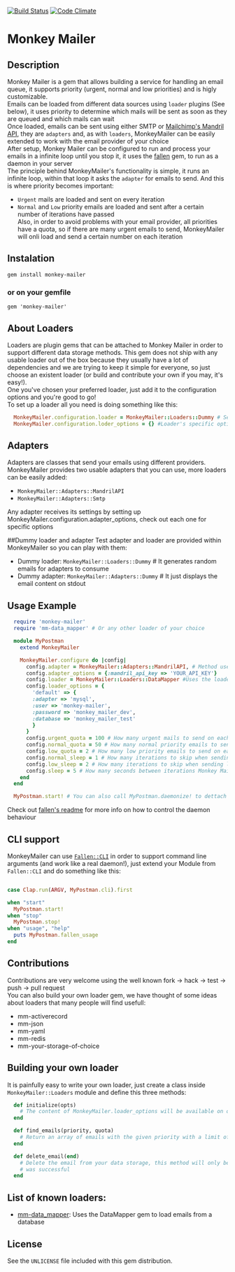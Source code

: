 [![Build Status](https://travis-ci.org/fsaravia/monkey-mailer.png)](https://travis-ci.org/fsaravia/monkey-mailer)
[![Code Climate](https://codeclimate.com/github/fsaravia/monkey-mailer.png)](https://codeclimate.com/github/fsaravia/monkey-mailer)

Monkey Mailer
======

## Description
Monkey Mailer is a gem that allows building a service for handling an email queue, it supports priority (urgent, normal and low priorities) and is higly customizable.  
Emails can be loaded from different data sources using `loader` plugins (See below), it uses priority to determine which mails will be sent as soon as they are queued and which mails can wait  
Once loaded, emails can be sent using either SMTP or [Mailchimp's Mandril API](http://mandrill.com/), they are `adapters` and, as with `loaders`, MonkeyMailer can be easily extended to work with the email provider of your choice  
After setup, Monkey Mailer can be configured to run and process your emails in a infinite loop until you stop it, it uses the [fallen](https://github.com/inkel/fallen/) gem, to run as a daemon in your server  
The principle behind MonkeyMailer's functionality is simple, it runs an infinite loop, within that loop it asks the `adapter` for emails to send. And this is where priority becomes important:
* `Urgent` mails are loaded and sent on every iteration
* `Normal` and `Low` priority emails are loaded and sent after a certain number of iterations have passed  
Also, in order to avoid problems with your email provider, all priorities have a quota, so if there are many urgent emails to send, MonkeyMailer will onli load and send a certain number on each iteration  

## Instalation
    gem install monkey-mailer

### or on your gemfile
    gem 'monkey-mailer'

## About Loaders
Loaders are plugin gems that can be attached to Monkey Mailer in order to support different data storage methods. This gem does not ship with any usable loader out of the box because they usually have a lot of dependencies and we are trying to keep it simple for  everyone, so just choose an existent loader (or build and contribute your own if you may, it's easy!).  
One you've chosen your preferred loader, just add it to the configuration options and you're good to go!  
To set up a loader all you need is doing something like this:
```ruby
  MonkeyMailer.configuration.loader = MonkeyMailer::Loaders::Dummy # Set up your loader of choice
  MonkeyMailer.configuration.loder_options = {} #Loader's specific options
```

## Adapters
Adapters are classes that send your emails using different providers. MonkeyMailer provides two usable adapters that you can use, more loaders can be easily added:

* `MonkeyMailer::Adapters::MandrilAPI`
* `MonkeyMailer::Adapters::Smtp`

Any adapter receives its settings by setting up MonkeyMailer.configuration.adapter_options, check out each one for specific options

##Dummy loader and adapter
Test adapter and loader are provided within MonkeyMailer so you can play with them:  

* Dummy loader: `MonkeyMailer::Loaders::Dummy` # It generates random emails for adapters to consume  
* Dummy adapter: `MonkeyMailer::Adapters::Dummy` # It just displays the email content on stdout  

## Usage Example
```ruby
  require 'monkey-mailer'
  require 'mm-data_mapper' # Or any other loader of your choice

  module MyPostman
    extend MonkeyMailer

    MonkeyMailer.configure do |config|
      config.adapter = MonkeyMailer::Adapters::MandrilAPI, # Method used to send emails
      config.adapter_options = {:mandril_api_key => 'YOUR_API_KEY'}
      config.loader = MonkeyMailer::Loaders::DataMapper #Uses the loader on mm-data_mapper gem to load emails from a database
      config.loader_options = {
        'default' => {
        :adapter => 'mysql',
        :user => 'monkey-mailer',
        :password => 'monkey_mailer_dev',
        :database => 'monkey_mailer_test'
        }
      }
      config.urgent_quota = 100 # How many urgent mails to send on each iteration
      config.normal_quota = 50 # How many normal priority emails to send on each iteration
      config.low_quota = 2 # How many low priority emails to send on each iteration
      config.normal_sleep = 1 # How many iterations to skip when sending normal priority emails
      config.low_sleep = 2 # How many iterations to skip when sending low priority emails
      config.sleep = 5 # How many seconds between iterations Monkey Mailer should sleep
    end
  end

  MyPostman.start! # You can also call MyPostman.daemonize! to dettach the process and let it run on background
```
Check out [fallen's readme](https://github.com/inkel/fallen#control-your-daemon) for more info on how to control the daemon behaviour

## CLI support
MonkeyMailer can use [`Fallen::CLI`](https://github.com/inkel/fallen#cli-support) in order to support command line arguments (and work like a real daemon!), just extend your Module from `Fallen::CLI` and do something like this:

```ruby

case Clap.run(ARGV, MyPostman.cli).first

when "start"
  MyPostman.start!
when "stop"
  MyPostman.stop!
when "usage", "help"
  puts MyPostman.fallen_usage
end
```

## Contributions
Contributions are very welcome using the well known fork -> hack -> test -> push -> pull request  
You can also build your own loader gem, we have thought of some ideas about loaders that many people will find usefull:  

* mm-activerecord  
* mm-json  
* mm-yaml  
* mm-redis  
* mm-your-storage-of-choice  

## Building your own loader
It is painfully easy to write your own loader, just create a class inside `MonkeyMailer::Loaders` module and define this three methods:
```ruby
  def initialize(opts)
    # The content of MonkeyMailer.loader_options will be available on opts
  end

  def find_emails(priority, quota)
    # Return an array of emails with the given priority with a limit of quota
  end

  def delete_email(end)
    # Delete the email from your data storage, this method will only be called if email sent
    # was successful
  end
```

## List of known loaders:

* [mm-data_mapper](https://github.com/fsaravia/mm-data_mapper): Uses the DataMapper gem to load emails from a database

## License
See the `UNLICENSE` file included with this gem distribution.

